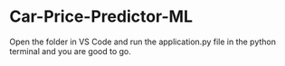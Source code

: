 # Car-Price-Predictor-ML
Open the folder in VS Code and run the application.py file in the python terminal and you are good to go.
